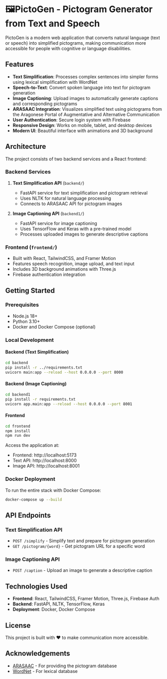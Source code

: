 # 🖼️PictoGen - Pictogram Generator from Text and Speech

PictoGen is a modern web application that converts natural language (text or speech) into simplified pictograms, making communication more accessible for people with cognitive or language disabilities.

## Features

- **Text Simplification**: Processes complex sentences into simpler forms using lexical simplification with WordNet
- **Speech-to-Text**: Convert spoken language into text for pictogram generation
- **Image Captioning**: Upload images to automatically generate captions and corresponding pictograms
- **ARASAAC Integration**: Visualizes simplified text using pictograms from the Aragonese Portal of Augmentative and Alternative Communication
- **User Authentication**: Secure login system with Firebase
- **Responsive Design**: Works on mobile, tablet, and desktop devices
- **Modern UI**: Beautiful interface with animations and 3D background

## Architecture

The project consists of two backend services and a React frontend:

### Backend Services

1. **Text Simplification API** (`backend/`)

   - FastAPI service for text simplification and pictogram retrieval
   - Uses NLTK for natural language processing
   - Connects to ARASAAC API for pictogram images

2. **Image Captioning API** (`backend1/`)
   - FastAPI service for image captioning
   - Uses TensorFlow and Keras with a pre-trained model
   - Processes uploaded images to generate descriptive captions

### Frontend (`frontend/`)

- Built with React, TailwindCSS, and Framer Motion
- Features speech recognition, image upload, and text input
- Includes 3D background animations with Three.js
- Firebase authentication integration

## Getting Started

### Prerequisites

- Node.js 18+
- Python 3.10+
- Docker and Docker Compose (optional)

### Local Development

#### Backend (Text Simplification)

```bash
cd backend
pip install -r ../requirements.txt
uvicorn main:app --reload --host 0.0.0.0 --port 8000
```

#### Backend (Image Captioning)

```bash
cd backend1
pip install -r requirements.txt
uvicorn app.main:app --reload --host 0.0.0.0 --port 8001
```

#### Frontend

```bash
cd frontend
npm install
npm run dev
```

Access the application at:

- Frontend: http://localhost:5173
- Text API: http://localhost:8000
- Image API: http://localhost:8001

### Docker Deployment

To run the entire stack with Docker Compose:

```bash
docker-compose up --build
```

## API Endpoints

### Text Simplification API

- `POST /simplify` - Simplify text and prepare for pictogram generation
- `GET /pictogram/{word}` - Get pictogram URL for a specific word

### Image Captioning API

- `POST /caption` - Upload an image to generate a descriptive caption

## Technologies Used

- **Frontend**: React, TailwindCSS, Framer Motion, Three.js, Firebase Auth
- **Backend**: FastAPI, NLTK, TensorFlow, Keras
- **Deployment**: Docker, Docker Compose

## License

This project is built with ❤️ to make communication more accessible.

## Acknowledgements

- [ARASAAC](https://arasaac.org/) - For providing the pictogram database
- [WordNet](https://wordnet.princeton.edu/) - For lexical database

